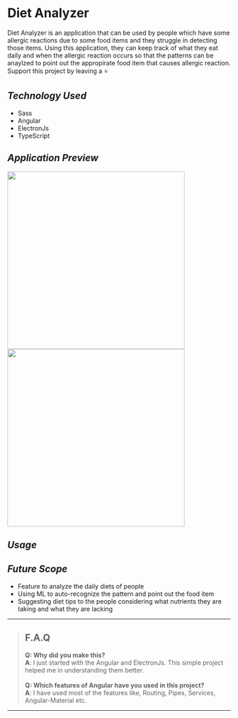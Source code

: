 # Diet Analyzer
Diet Analyzer is an application that can be used by people which have some allergic reactions due to some food items and they struggle in detecting those items. Using this application, they can keep track of what they eat daily and when the allergic reaction occurs so that the patterns can be anaylzed to point out the appropirate food item that causes allergic reaction. Support this project by leaving a :star:

## _Technology Used_
- Sass
- Angular
- ElectronJs
- TypeScript

## _Application Preview_

<img src="/images/light.jpg" height="400"/>  
<br />
<img src="/images/dark.jpg" height="400"/>

## _Usage_


## _Future Scope_
- Feature to analyze the daily diets of people
- Using ML to auto-recognize the pattern and point out the food item
- Suggesting diet tips to the people considering what nutrients they are taking and what they are lacking  

---
> ## F.A.Q
>__Q: Why did you make this?__\
__A__: I just started with the Angular and ElectronJs. This simple project helped me in understanding them better.\
\
>__Q: Which features of Angular have you used in this project?__\
>__A__: I have used most of the features like, Routing, Pipes, Services, Angular-Material etc.
---
